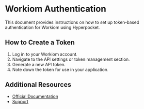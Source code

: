 # Workiom Authentication

This document provides instructions on how to set up token-based authentication for Workiom using Hyperpocket.

## How to Create a Token

1. Log in to your Workiom account.
2. Navigate to the API settings or token management section.
3. Generate a new API token.
4. Note down the token for use in your application.

## Additional Resources

- [Official Documentation](https://docs.workiom.com)
- [Support](https://support.workiom.com) 